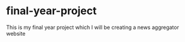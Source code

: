 # final-year-project
This is my final year project which I will be creating a news aggregator website
